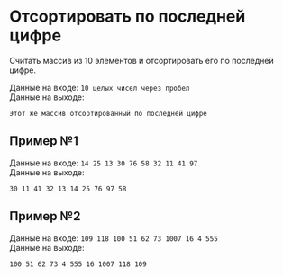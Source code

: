 # Отсортировать по последней цифре
Считать массив из 10 элементов и отсортировать его по последней цифре.

Данные на входе: `10 целых чисел через пробел`  
Данные на выходе:
```
Этот же массив отсортированный по последней цифре
```

## Пример №1
Данные на входе: `14 25 13 30 76 58 32 11 41 97`   
Данные на выходе:
```
30 11 41 32 13 14 25 76 97 58
```

## Пример №2
Данные на входе: `109 118 100 51 62 73 1007 16 4 555`  
Данные на выходе:
```
100 51 62 73 4 555 16 1007 118 109
``` 
